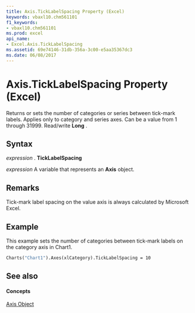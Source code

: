 ```yaml
---
title: Axis.TickLabelSpacing Property (Excel)
keywords: vbaxl10.chm561101
f1_keywords:
- vbaxl10.chm561101
ms.prod: excel
api_name:
- Excel.Axis.TickLabelSpacing
ms.assetid: 69e74146-31db-356a-3c00-e5aa35367dc3
ms.date: 06/08/2017
---
```



# Axis.TickLabelSpacing Property (Excel)

Returns or sets the number of categories or series between tick-mark labels. Applies only to category and series axes. Can be a value from 1 through 31999. Read/write  **Long** .


## Syntax

 _expression_ . **TickLabelSpacing**

 _expression_ A variable that represents an **Axis** object.


## Remarks

Tick-mark label spacing on the value axis is always calculated by Microsoft Excel.


## Example

This example sets the number of categories between tick-mark labels on the category axis in Chart1.


```vb
Charts("Chart1").Axes(xlCategory).TickLabelSpacing = 10 

```


## See also


#### Concepts


[Axis Object](axis-object-excel.md)

